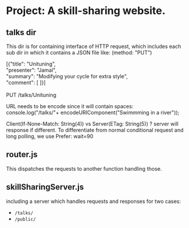 # Project: A skill-sharing website.

## talks dir
This dir is for containing interface of HTTP request, which includes each sub
dir in which it contains a JSON file like: (method: "PUT")

[{"title": "Unituning", <br />
  "presenter": "Jamal", <br />
  "summary": "Modifying your cycle for extra style", <br />
  "comment": [ ]}] <br />
<br />
PUT /talks/Unituning

URL needs to be encode since it will contain spaces: <br />
console.log("/talks/"+ encodeURIComponent("Swimmming in a river"));

Client(If-None-Match: String(4)) vs Server(ETag: String(5)) ? server will
response if different. To differentiate from normal conditional request
and long polling, we use Prefer: wait=90

## router.js
This dispatches the requests to another function handling those.

## skillSharingServer.js
including a server which handles requests and responses for two cases:

* `/talks/`
* `/public/`

